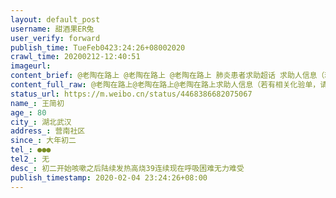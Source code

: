 ```yaml
---
layout: default_post
username: 甜酒果ER兔
user_verify: forward
publish_time: TueFeb0423:24:26+08002020
crawl_time: 20200212-12:40:51
imageurl: 
content_brief: @老陶在路上 @老陶在路上 @老陶在路上 肺炎患者求助超话 求助人信息（若有相关化验单，请上传图片）【姓名】王简初【年龄】80【所在城市】湖北武汉【所在小区、社区】营南社区【患病时间】大年初二【联系方式】●●●【其他紧急联系人】无【病情描述】 初二开始咳嗽 之后陆续发热 高 ...全文
content_full_raw: @老陶在路上@老陶在路上@老陶在路上求助人信息（若有相关化验单，请上传图片）【姓名】王简初【年龄】80【所在城市】湖北武汉【所在小区、社区】营南社区【患病时间】大年初二【联系方式】●●●【其他紧急联系人】无【病情描述】初二开始咳嗽之后陆续发热高烧39连续现在呼吸困难无力难受
status_url: https://m.weibo.cn/status/4468386682075067
name_: 王简初
age_: 80
city_: 湖北武汉
address_: 营南社区
since_: 大年初二
tel_: ●●●
tel2_: 无
desc_: 初二开始咳嗽之后陆续发热高烧39连续现在呼吸困难无力难受
publish_timestamp: 2020-02-04 23:24:26+08:00
---
```

